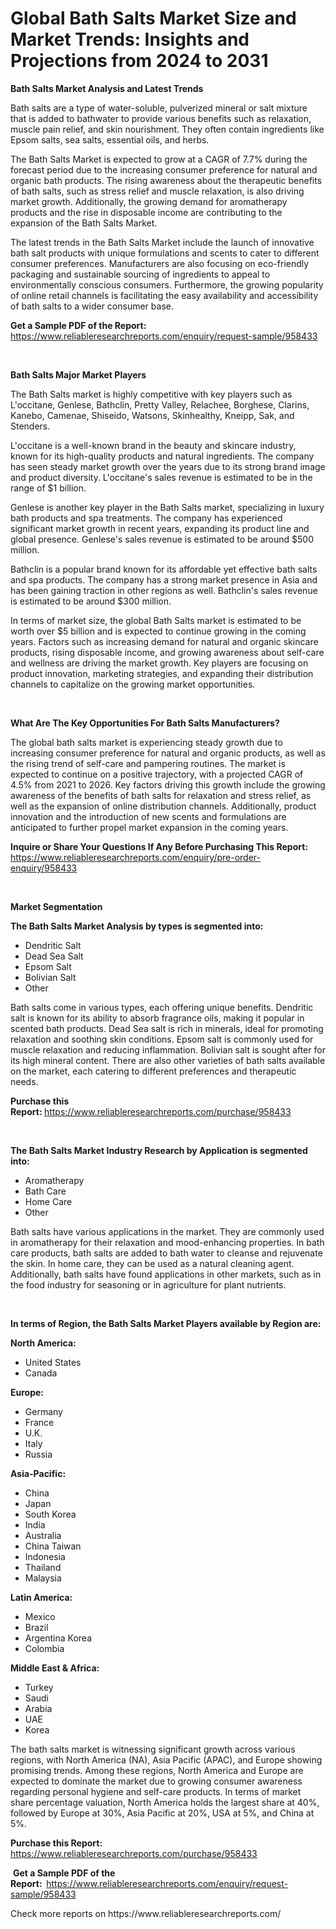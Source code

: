 <p><h1>Global Bath Salts Market Size and Market Trends: Insights and Projections from 2024 to 2031</h1></p><p><strong>Bath Salts Market Analysis and Latest Trends</strong></p>
<p><p>Bath salts are a type of water-soluble, pulverized mineral or salt mixture that is added to bathwater to provide various benefits such as relaxation, muscle pain relief, and skin nourishment. They often contain ingredients like Epsom salts, sea salts, essential oils, and herbs.</p><p>The Bath Salts Market is expected to grow at a CAGR of 7.7% during the forecast period due to the increasing consumer preference for natural and organic bath products. The rising awareness about the therapeutic benefits of bath salts, such as stress relief and muscle relaxation, is also driving market growth. Additionally, the growing demand for aromatherapy products and the rise in disposable income are contributing to the expansion of the Bath Salts Market.</p><p>The latest trends in the Bath Salts Market include the launch of innovative bath salt products with unique formulations and scents to cater to different consumer preferences. Manufacturers are also focusing on eco-friendly packaging and sustainable sourcing of ingredients to appeal to environmentally conscious consumers. Furthermore, the growing popularity of online retail channels is facilitating the easy availability and accessibility of bath salts to a wider consumer base.</p></p>
<p><strong>Get a Sample PDF of the Report:&nbsp;</strong> <a href="https://www.reliableresearchreports.com/enquiry/request-sample/958433">https://www.reliableresearchreports.com/enquiry/request-sample/958433</a></p>
<p>&nbsp;</p>
<p><strong>Bath Salts Major Market Players</strong></p>
<p><p>The Bath Salts market is highly competitive with key players such as L'occitane, Genlese, Bathclin, Pretty Valley, Relachee, Borghese, Clarins, Kanebo, Camenae, Shiseido, Watsons, Skinhealthy, Kneipp, Sak, and Stenders. </p><p>L'occitane is a well-known brand in the beauty and skincare industry, known for its high-quality products and natural ingredients. The company has seen steady market growth over the years due to its strong brand image and product diversity. L'occitane's sales revenue is estimated to be in the range of $1 billion. </p><p>Genlese is another key player in the Bath Salts market, specializing in luxury bath products and spa treatments. The company has experienced significant market growth in recent years, expanding its product line and global presence. Genlese's sales revenue is estimated to be around $500 million. </p><p>Bathclin is a popular brand known for its affordable yet effective bath salts and spa products. The company has a strong market presence in Asia and has been gaining traction in other regions as well. Bathclin's sales revenue is estimated to be around $300 million. </p><p>In terms of market size, the global Bath Salts market is estimated to be worth over $5 billion and is expected to continue growing in the coming years. Factors such as increasing demand for natural and organic skincare products, rising disposable income, and growing awareness about self-care and wellness are driving the market growth. Key players are focusing on product innovation, marketing strategies, and expanding their distribution channels to capitalize on the growing market opportunities.</p></p>
<p>&nbsp;</p>
<p><strong>What Are The Key Opportunities For Bath Salts Manufacturers?</strong></p>
<p><p>The global bath salts market is experiencing steady growth due to increasing consumer preference for natural and organic products, as well as the rising trend of self-care and pampering routines. The market is expected to continue on a positive trajectory, with a projected CAGR of 4.5% from 2021 to 2026. Key factors driving this growth include the growing awareness of the benefits of bath salts for relaxation and stress relief, as well as the expansion of online distribution channels. Additionally, product innovation and the introduction of new scents and formulations are anticipated to further propel market expansion in the coming years.</p></p>
<p><strong>Inquire or Share Your Questions If Any Before Purchasing This Report:</strong> <a href="https://www.reliableresearchreports.com/enquiry/pre-order-enquiry/958433">https://www.reliableresearchreports.com/enquiry/pre-order-enquiry/958433</a></p>
<p>&nbsp;</p>
<p><strong>Market Segmentation</strong></p>
<p><strong>The Bath Salts Market Analysis by types is segmented into:</strong></p>
<p><ul><li>Dendritic Salt</li><li>Dead Sea Salt</li><li>Epsom Salt</li><li>Bolivian Salt</li><li>Other</li></ul></p>
<p><p>Bath salts come in various types, each offering unique benefits. Dendritic salt is known for its ability to absorb fragrance oils, making it popular in scented bath products. Dead Sea salt is rich in minerals, ideal for promoting relaxation and soothing skin conditions. Epsom salt is commonly used for muscle relaxation and reducing inflammation. Bolivian salt is sought after for its high mineral content. There are also other varieties of bath salts available on the market, each catering to different preferences and therapeutic needs.</p></p>
<p><strong>Purchase this Report:&nbsp;</strong><a href="https://www.reliableresearchreports.com/purchase/958433">https://www.reliableresearchreports.com/purchase/958433</a></p>
<p>&nbsp;</p>
<p><strong>The Bath Salts Market Industry Research by Application is segmented into:</strong></p>
<p><ul><li>Aromatherapy</li><li>Bath Care</li><li>Home Care</li><li>Other</li></ul></p>
<p><p>Bath salts have various applications in the market. They are commonly used in aromatherapy for their relaxation and mood-enhancing properties. In bath care products, bath salts are added to bath water to cleanse and rejuvenate the skin. In home care, they can be used as a natural cleaning agent. Additionally, bath salts have found applications in other markets, such as in the food industry for seasoning or in agriculture for plant nutrients.</p></p>
<p>&nbsp;</p>
<p><strong>In terms of Region, the Bath Salts Market Players available by Region are:</strong></p>
<p>
    <p> <strong> North America: </strong>
        <ul>
            <li>United States</li>
            <li>Canada</li>
        </ul>
        </p> 
    <p> <strong> Europe: </strong>
        <ul>
            <li>Germany</li>
            <li>France</li>
            <li>U.K.</li>
            <li>Italy</li>
            <li>Russia</li>
        </ul>
        </p> 
    <p> <strong> Asia-Pacific: </strong>
        <ul>
            <li>China</li>
            <li>Japan</li>
            <li>South Korea</li>
            <li>India</li>
            <li>Australia</li>
            <li>China Taiwan</li>
            <li>Indonesia</li>
            <li>Thailand</li>
            <li>Malaysia</li>
        </ul>
        </p> 
    <p> <strong> Latin America: </strong>
        <ul>
            <li>Mexico</li>
            <li>Brazil</li>
            <li>Argentina Korea</li>
            <li>Colombia</li>
        </ul>
        </p> 
    <p> <strong> Middle East & Africa: </strong>
        <ul>
            <li>Turkey</li>
            <li>Saudi</li>
            <li>Arabia</li>
            <li>UAE</li>
            <li>Korea</li>
        </ul>
    </p>
    </p>
<p><p>The bath salts market is witnessing significant growth across various regions, with North America (NA), Asia Pacific (APAC), and Europe showing promising trends. Among these regions, North America and Europe are expected to dominate the market due to growing consumer awareness regarding personal hygiene and self-care products. In terms of market share percentage valuation, North America holds the largest share at 40%, followed by Europe at 30%, Asia Pacific at 20%, USA at 5%, and China at 5%.</p></p>
<p><strong>Purchase this Report: </strong><a href="https://www.reliableresearchreports.com/purchase/958433">https://www.reliableresearchreports.com/purchase/958433</a></p>
<p>&nbsp;<strong>Get a Sample PDF of the Report:&nbsp;&nbsp;</strong><a href="https://www.reliableresearchreports.com/enquiry/request-sample/958433">https://www.reliableresearchreports.com/enquiry/request-sample/958433</a></p>
<p><strong></strong></p>
<p>Check more reports on https://www.reliableresearchreports.com/</p>